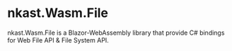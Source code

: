 # nkast.Wasm.File

nkast.Wasm.File is a Blazor-WebAssembly library that provide C# bindings for Web File API & File System API.

